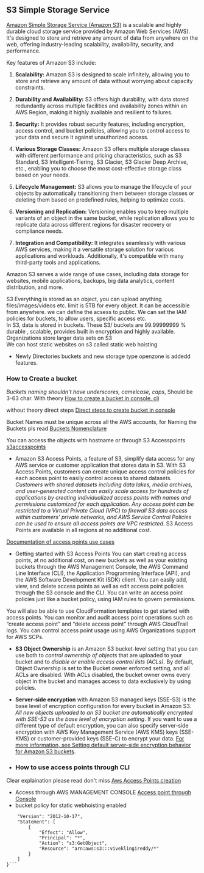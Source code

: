 ## S3 Simple Storage Service 

[Amazon Simple Storage Service (Amazon S3)](https://aws.amazon.com/s3/) is a scalable and highly durable cloud storage service provided by Amazon Web Services (AWS). It's designed to store and retrieve any amount of data from anywhere on the web, offering industry-leading scalability, availability, security, and performance.

Key features of Amazon S3 include:

1. **Scalability:** Amazon S3 is designed to scale infinitely, allowing you to store and retrieve any amount of data without worrying about capacity constraints.

2. **Durability and Availability:** S3 offers high durability, with data stored redundantly across multiple facilities and availability zones within an AWS Region, making it highly available and resilient to failures.

3. **Security:** It provides robust security features, including encryption, access control, and bucket policies, allowing you to control access to your data and secure it against unauthorized access.

4. **Various Storage Classes:** Amazon S3 offers multiple storage classes with different performance and pricing characteristics, such as S3 Standard, S3 Intelligent-Tiering, S3 Glacier, S3 Glacier Deep Archive, etc., enabling you to choose the most cost-effective storage class based on your needs.

5. **Lifecycle Management:** S3 allows you to manage the lifecycle of your objects by automatically transitioning them between storage classes or deleting them based on predefined rules, helping to optimize costs.

6. **Versioning and Replication:** Versioning enables you to keep multiple variants of an object in the same bucket, while replication allows you to replicate data across different regions for disaster recovery or compliance needs.

7. **Integration and Compatibility:** It integrates seamlessly with various AWS services, making it a versatile storage solution for various applications and workloads. Additionally, it's compatible with many third-party tools and applications.

Amazon S3 serves a wide range of use cases, including data storage for websites, mobile applications, backups, big data analytics, content distribution, and more.

S3 Everything is stored as an object, you can upload anything files/images/videos etc. limit is 5TB for every object. It can be accessible from anywhere. we can define the acsess to public. 
We can set the IAM policies for buckets, to allow users, specific access etc.  
In S3, data is stored in buckets. These S3/ buckets are 99.99999999 % durable , scalable, provides built in encryption and highly available.
Organizations store larger data sets on S3  
We can host static websites on s3 called static web hoisting

- Newly Directories buckets and new storage type openzone is addedd features.

### How to Create a bucket 

*Buckets naming shouldn't have underscores, camelcase, caps*, Should be 3-63 char.
With theory 
[How to create a bucket in console, cli](https://docs.aws.amazon.com/AmazonS3/latest/userguide/create-bucket-overview.html)

without theory direct steps 
[Direct steps to create bucket in console](https://docs.aws.amazon.com/AmazonS3/latest/userguide/creating-bucket.html)

Bucket Names must be unique across all the AWS accounts, for Naming the Buckets pls read [Buckets Nomenclature](https://docs.aws.amazon.com/AmazonS3/latest/userguide/creating-bucket.html)


You can access the objects with hostname or through S3 Accesspoints [s3accesspoints](https://aws.amazon.com/s3/features/access-points/)  

- Amazon S3 Access Points, a feature of S3, simplify data access for any AWS service or customer application that stores data in S3. With S3 Access Points, customers can create unique access control policies for each access point to easily control access to shared datasets. *Customers with shared datasets including data lakes, media archives, and user-generated content can easily scale access for hundreds of applications by creating individualized access points with names and permissions customized for each application. Any access point can be restricted to a Virtual Private Cloud (VPC) to firewall S3 data access within customers’ private networks, and AWS Service Control Policies can be used to ensure all access points are VPC restricted*. S3 Access Points are available in all regions at no additional cost.

[Documentation of access points use cases](https://docs.aws.amazon.com/AmazonS3/latest/userguide/access-points-usage-examples.html)

- Getting started with S3 Access Points
You can start creating access points, at no additional cost, on new buckets as well as your existing buckets through the AWS Management Console, the AWS Command Line Interface (CLI), the Application Programming Interface (API), and the AWS Software Development Kit (SDK) client. You can easily add, view, and delete access points as well as edit access point policies through the S3 console and the CLI. You can write an access point policies just like a bucket policy, using IAM rules to govern permissions.

You will also be able to use CloudFormation templates to get started with access points. You can monitor and audit access point operations such as “create access point” and “delete access point” through AWS CloudTrail logs. You can control access point usage using AWS Organizations support for AWS SCPs.

- **S3 Object Ownership** is an Amazon S3 bucket-level setting that you can use both to *control ownership of objects* that are uploaded to your bucket and to *disable or enable access control lists (ACLs)*. By default, Object Ownership is set to the Bucket owner enforced setting, and all ACLs are disabled. With ACLs disabled, the bucket owner owns every object in the bucket and manages access to data exclusively by using policies.

- **Server-side encryption** with Amazon S3 managed keys (SSE-S3) is the base level of encryption configuration for every bucket in Amazon S3. *All new objects uploaded to an S3 bucket are automatically encrypted with SSE-S3 as the base level of encryption setting*. If you want to use a different type of default encryption, you can also specify server-side encryption with AWS Key Management Service (AWS KMS) keys (SSE-KMS) or customer-provided keys (SSE-C) to encrypt your data. [For more information, see Setting default server-side encryption behavior for Amazon S3 buckets](https://docs.aws.amazon.com/AmazonS3/latest/userguide/bucket-encryption.html).

- ### How to use access points through CLI  
 Clear explaination please read don't miss
 [Aws Access Points creation](https://docs.aws.amazon.com/AmazonS3/latest/userguide/using-access-points.html)

- Access through AWS MANAGEMENT CONSOLE
[Access point through Console ](https://docs.aws.amazon.com/AmazonS3/latest/userguide/access-points-manage.html)
- bucket policy for static webhoisting enabled 


```{
    "Version": "2012-10-17",
    "Statement": [
        {
            "Effect": "Allow",
            "Principal": "*",
            "Action": "s3:GetObject",
            "Resource": "arn:aws:s3:::viveklingireddy/*"
        }
    ]
}```

